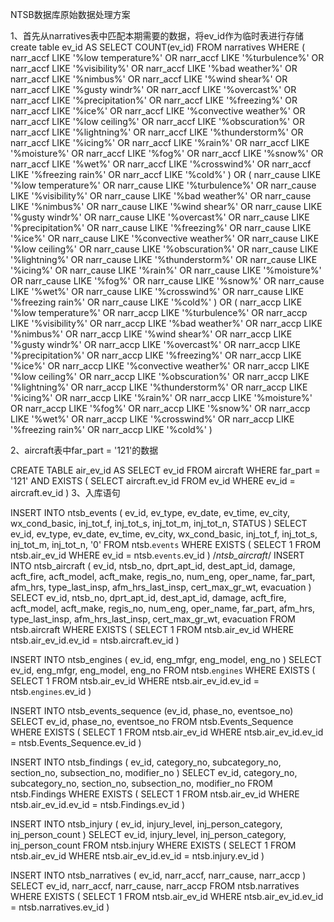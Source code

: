 NTSB数据库原始数据处理方案

1、首先从narratives表中匹配本期需要的数据，将ev_id作为临时表进行存储
create table ev_id AS
SELECT COUNT(ev_id) FROM narratives WHERE  (
	narr_accf LIKE '%low temperature%'
	OR narr_accf LIKE '%turbulence%'
	OR narr_accf LIKE '%visibility%'
	OR narr_accf LIKE '%bad weather%'
	OR narr_accf LIKE '%nimbus%'
	OR narr_accf LIKE '%wind shear%'
	OR narr_accf LIKE '%gusty windr%'
	OR narr_accf LIKE '%overcast%'
	OR narr_accf LIKE '%precipitation%'
	OR narr_accf LIKE '%freezing%'
	OR narr_accf LIKE '%ice%'
	OR narr_accf LIKE '%convective weather%'
	OR narr_accf LIKE '%low ceiling%'
	OR narr_accf LIKE '%obscuration%'
	OR narr_accf LIKE '%lightning%'
	OR narr_accf LIKE '%thunderstorm%'
	OR narr_accf LIKE '%icing%'
	OR narr_accf LIKE '%rain%'
	OR narr_accf LIKE '%moisture%'
	OR narr_accf LIKE '%fog%'
	OR narr_accf LIKE '%snow%'
	OR narr_accf LIKE '%wet%'
	OR narr_accf LIKE '%crosswind%'
	OR narr_accf LIKE '%freezing rain%'
	OR narr_accf LIKE '%cold%'
) OR (
	narr_cause LIKE '%low temperature%'
	OR narr_cause LIKE '%turbulence%'
	OR narr_cause LIKE '%visibility%'
	OR narr_cause LIKE '%bad weather%'
	OR narr_cause LIKE '%nimbus%'
	OR narr_cause LIKE '%wind shear%'
	OR narr_cause LIKE '%gusty windr%'
	OR narr_cause LIKE '%overcast%'
	OR narr_cause LIKE '%precipitation%'
	OR narr_cause LIKE '%freezing%'
	OR narr_cause LIKE '%ice%'
	OR narr_cause LIKE '%convective weather%'
	OR narr_cause LIKE '%low ceiling%'
	OR narr_cause LIKE '%obscuration%'
	OR narr_cause LIKE '%lightning%'
	OR narr_cause LIKE '%thunderstorm%'
	OR narr_cause LIKE '%icing%'
	OR narr_cause LIKE '%rain%'
	OR narr_cause LIKE '%moisture%'
	OR narr_cause LIKE '%fog%'
	OR narr_cause LIKE '%snow%'
	OR narr_cause LIKE '%wet%'
	OR narr_cause LIKE '%crosswind%'
	OR narr_cause LIKE '%freezing rain%'
	OR narr_cause LIKE '%cold%'
) OR (
	narr_accp LIKE '%low temperature%'
	OR narr_accp LIKE '%turbulence%'
	OR narr_accp LIKE '%visibility%'
	OR narr_accp LIKE '%bad weather%'
	OR narr_accp LIKE '%nimbus%'
	OR narr_accp LIKE '%wind shear%'
	OR narr_accp LIKE '%gusty windr%'
	OR narr_accp LIKE '%overcast%'
	OR narr_accp LIKE '%precipitation%'
	OR narr_accp LIKE '%freezing%'
	OR narr_accp LIKE '%ice%'
	OR narr_accp LIKE '%convective weather%'
	OR narr_accp LIKE '%low ceiling%'
	OR narr_accp LIKE '%obscuration%'
	OR narr_accp LIKE '%lightning%'
	OR narr_accp LIKE '%thunderstorm%'
	OR narr_accp LIKE '%icing%'
	OR narr_accp LIKE '%rain%'
	OR narr_accp LIKE '%moisture%'
	OR narr_accp LIKE '%fog%'
	OR narr_accp LIKE '%snow%'
	OR narr_accp LIKE '%wet%'
	OR narr_accp LIKE '%crosswind%'
	OR narr_accp LIKE '%freezing rain%'
	OR narr_accp LIKE '%cold%'
)

2、aircraft表中far_part = '121'的数据

CREATE TABLE air_ev_id AS
SELECT
	ev_id
FROM
	aircraft
WHERE
	far_part = '121'
AND EXISTS (
	SELECT
		aircraft.ev_id
	FROM
		ev_id
	WHERE ev_id = aircraft.ev_id
)
3、入库语句

INSERT INTO ntsb_events (
	ev_id,
	ev_type,
	ev_date,
	ev_time,
	ev_city,
	wx_cond_basic,
	inj_tot_f,
	inj_tot_s,
	inj_tot_m,
	inj_tot_n,
	STATUS
) SELECT
	ev_id,
	ev_type,
	ev_date,
	ev_time,
	ev_city,
	wx_cond_basic,
	inj_tot_f,
	inj_tot_s,
	inj_tot_m,
	inj_tot_n,
	'0'
FROM
	ntsb.`events`
WHERE
	EXISTS (
		SELECT
			1
		FROM
			ntsb.air_ev_id
		WHERE
			ev_id = ntsb.`events`.ev_id
	)
/*ntsb_aircraft*/
INSERT INTO ntsb_aircraft (
	ev_id,
	ntsb_no,
	dprt_apt_id,
	dest_apt_id,
	damage,
	acft_fire,
	acft_model,
	acft_make,
	regis_no,
	num_eng,
	oper_name,
	far_part,
	afm_hrs,
	type_last_insp,
	afm_hrs_last_insp,
	cert_max_gr_wt,
	evacuation
) SELECT
	ev_id,
	ntsb_no,
	dprt_apt_id,
	dest_apt_id,
	damage,
	acft_fire,
	acft_model,
	acft_make,
	regis_no,
	num_eng,
	oper_name,
	far_part,
	afm_hrs,
	type_last_insp,
	afm_hrs_last_insp,
	cert_max_gr_wt,
	evacuation
FROM
	ntsb.aircraft
WHERE
	EXISTS (
		SELECT
			1
		FROM
			ntsb.air_ev_id
		WHERE
			ntsb.air_ev_id.ev_id = ntsb.aircraft.ev_id
	)

	
INSERT INTO ntsb_engines (
	ev_id,
	eng_mfgr,
	eng_model,
	eng_no
) SELECT
	ev_id,
	eng_mfgr,
	eng_model,
	eng_no
FROM
	ntsb.`engines`
WHERE
	EXISTS (
		SELECT
			1
		FROM
			ntsb.air_ev_id
		WHERE
			ntsb.air_ev_id.ev_id = ntsb.`engines`.ev_id
	)
	
INSERT INTO ntsb_events_sequence (ev_id, phase_no, eventsoe_no) 
SELECT
	ev_id,
	phase_no,
	eventsoe_no
FROM
	ntsb.Events_Sequence
WHERE
	EXISTS (
		SELECT
			1
		FROM
			ntsb.air_ev_id
		WHERE
			ntsb.air_ev_id.ev_id = ntsb.Events_Sequence.ev_id
	)
	
INSERT INTO ntsb_findings (
	ev_id,
	category_no,
	subcategory_no,
	section_no,
	subsection_no,
	modifier_no
) SELECT
	ev_id,
	category_no,
	subcategory_no,
	section_no,
	subsection_no,
	modifier_no
FROM
	ntsb.Findings
WHERE
	EXISTS (
		SELECT
			1
		FROM
			ntsb.air_ev_id
		WHERE
			ntsb.air_ev_id.ev_id = ntsb.Findings.ev_id
	)
	
INSERT INTO ntsb_injury (
	ev_id,
	injury_level,
	inj_person_category,
	inj_person_count
) SELECT
	ev_id,
	injury_level,
	inj_person_category,
	inj_person_count
FROM
	ntsb.injury
WHERE
	EXISTS (
		SELECT
			1
		FROM
			ntsb.air_ev_id
		WHERE
			ntsb.air_ev_id.ev_id = ntsb.injury.ev_id
	)
	
INSERT INTO ntsb_narratives (
	ev_id,
	narr_accf,
	narr_cause,
	narr_accp
) SELECT
	ev_id,
	narr_accf,
	narr_cause,
	narr_accp
FROM
	ntsb.narratives
WHERE
	EXISTS (
		SELECT
			1
		FROM
			ntsb.air_ev_id
		WHERE
			ntsb.air_ev_id.ev_id = ntsb.narratives.ev_id
	)